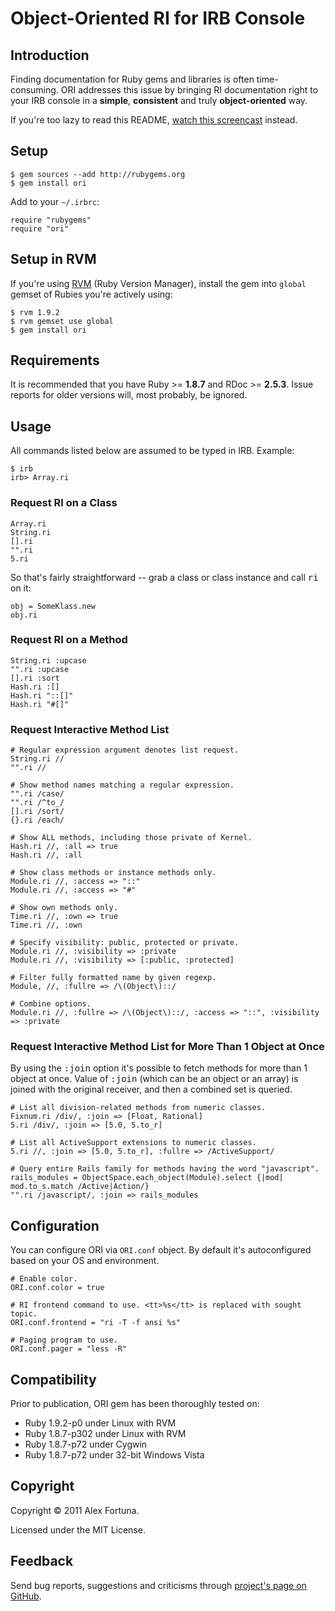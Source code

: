 Object-Oriented RI for IRB Console
==================================

Introduction
------------

Finding documentation for Ruby gems and libraries is often time-consuming.
ORI addresses this issue by bringing RI documentation right to your IRB console in a **simple**, **consistent** and truly **object-oriented** way.

If you're too lazy to read this README, [watch this screencast](http://www.screencast-o-matic.com/watch/cXVVYuXpH) instead.


Setup
-----

    $ gem sources --add http://rubygems.org
    $ gem install ori

Add to your `~/.irbrc`:

    require "rubygems"
    require "ori"


Setup in RVM
------------

If you're using [RVM](http://rvm.beginrescueend.com/) (Ruby Version Manager), install the gem into `global` gemset of Rubies you're actively using:

    $ rvm 1.9.2
    $ rvm gemset use global
    $ gem install ori


Requirements
------------

It is recommended that you have Ruby >= **1.8.7** and RDoc >= **2.5.3**. Issue reports for older versions will, most probably, be ignored.


Usage
-----

All commands listed below are assumed to be typed in IRB. Example:

    $ irb
    irb> Array.ri

### Request RI on a Class ##

    Array.ri
    String.ri
    [].ri
    "".ri
    5.ri

So that's fairly straightforward -- grab a class or class instance and call <tt>ri</tt> on it:

    obj = SomeKlass.new
    obj.ri

### Request RI on a Method ###

    String.ri :upcase
    "".ri :upcase
    [].ri :sort
    Hash.ri :[]
    Hash.ri "::[]"
    Hash.ri "#[]"

### Request Interactive Method List ###

    # Regular expression argument denotes list request.
    String.ri //
    "".ri //

    # Show method names matching a regular expression.
    "".ri /case/
    "".ri /^to_/
    [].ri /sort/
    {}.ri /each/

    # Show ALL methods, including those private of Kernel.
    Hash.ri //, :all => true
    Hash.ri //, :all

    # Show class methods or instance methods only.
    Module.ri //, :access => "::"
    Module.ri //, :access => "#"

    # Show own methods only.
    Time.ri //, :own => true
    Time.ri //, :own

    # Specify visibility: public, protected or private.
    Module.ri //, :visibility => :private
    Module.ri //, :visibility => [:public, :protected]

    # Filter fully formatted name by given regexp.
    Module, //, :fullre => /\(Object\)::/

    # Combine options.
    Module.ri //, :fullre => /\(Object\)::/, :access => "::", :visibility => :private

### Request Interactive Method List for More Than 1 Object at Once ###

By using the <tt>:join</tt> option it's possible to fetch methods for more
than 1 object at once. Value of <tt>:join</tt> (which can be an object or an array)
is joined with the original receiver, and then a combined set is queried.

    # List all division-related methods from numeric classes.
    Fixnum.ri /div/, :join => [Float, Rational]
    5.ri /div/, :join => [5.0, 5.to_r]

    # List all ActiveSupport extensions to numeric classes.
    5.ri //, :join => [5.0, 5.to_r], :fullre => /ActiveSupport/

    # Query entire Rails family for methods having the word "javascript".
    rails_modules = ObjectSpace.each_object(Module).select {|mod| mod.to_s.match /Active|Action/}
    "".ri /javascript/, :join => rails_modules


Configuration
-------------

You can configure ORI via `ORI.conf` object. By default it's autoconfigured based on your OS and environment.

    # Enable color.
    ORI.conf.color = true

    # RI frontend command to use. <tt>%s</tt> is replaced with sought topic.
    ORI.conf.frontend = "ri -T -f ansi %s"

    # Paging program to use.
    ORI.conf.pager = "less -R"


Compatibility
-------------

Prior to publication, ORI gem has been thoroughly tested on:

* Ruby 1.9.2-p0 under Linux with RVM
* Ruby 1.8.7-p302 under Linux with RVM
* Ruby 1.8.7-p72 under Cygwin
* Ruby 1.8.7-p72 under 32-bit Windows Vista


Copyright
---------

Copyright &copy; 2011 Alex Fortuna.

Licensed under the MIT License.


Feedback
--------

Send bug reports, suggestions and criticisms through [project's page on GitHub](http://github.com/dadooda/ori).
